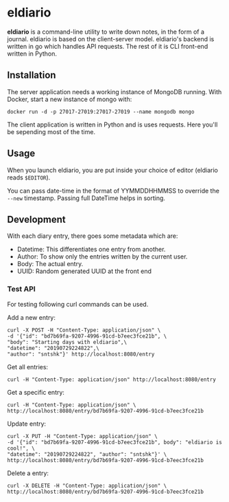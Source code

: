# eldiario

**eldiario** is a command-line utility to write down notes, in the form of a journal.
eldiario is based on the client-server model. eldiario's backend is written in go
which handles API requests. The rest of it is CLI front-end written in Python.

## Installation

The server application needs a working instance of MongoDB running. With Docker, start a new instance of mongo with:

    docker run -d -p 27017-27019:27017-27019 --name mongodb mongo

The client application is written in Python and is uses requests. Here you'll be sepending most of the time.

## Usage

When you launch eldiario, you are put inside your choice of editor (eldiario reads `$EDITOR`).

You can pass date-time in the format of YYMMDDHHMMSS to override the `--new` timestamp.
Passing full DateTime helps in sorting.

<!-- ## Configuration -->

## Development

With each diary entry, there goes some metadata which are:

- Datetime: This differentiates one entry from another.
- Author: To show only the entries written by the current user.
- Body: The actual entry.
- UUID: Random generated UUID at the front end

### Test API

For testing following curl commands can be used.

Add a new entry:

    curl -X POST -H "Content-Type: application/json" \
    -d '{"id": "bd7b69fa-9207-4996-91cd-b7eec3fce21b", \
    "body": "Starting days with eldiario",\
    "datetime": "20190729224822",\
    "author": "sntshk"}' http://localhost:8080/entry

Get all entries:

    curl -H "Content-Type: application/json" http://localhost:8080/entry

Get a specific entry:

    curl -H "Content-Type: application/json" \
    http://localhost:8080/entry/bd7b69fa-9207-4996-91cd-b7eec3fce21b

Update entry:

    curl -X PUT -H "Content-Type: application/json" \
    -d '{"id": "bd7b69fa-9207-4996-91cd-b7eec3fce21b", body": "eldiario is cool!", \
    "datetime": "20190729224822", "author": "sntshk"}' \
    http://localhost:8080/entry/bd7b69fa-9207-4996-91cd-b7eec3fce21b

Delete a entry:

    curl -X DELETE -H "Content-Type: application/json" \
    http://localhost:8080/entry/bd7b69fa-9207-4996-91cd-b7eec3fce21b
